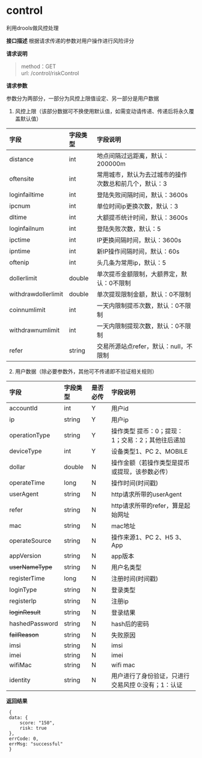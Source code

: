 # control
 利用drools做风控处理
 
 **接口描述**
     根据请求传递的参数对用户操作进行风险评分
 
 **请求说明**
 
 > method：GET    
 > url:  /control/riskControl
 
 **请求参数**
 
 参数分为两部分，一部分为风控上限值设定、另一部分是用户数据
 
  1. 风控上限（该部分数据可不换使用默认值，如需变动请传递、传递后将永久覆盖默认值）
 
 | 字段 | 字段类型 | 字段说明 |
 | :--- | :------- | :------- |
 | distance | int | 地点间隔过远距离，默认：200000m |
 | oftensite | int | 常用城市，默认为去过城市的操作次数总和前几个，默认：3 |
 | loginfailtime | int | 登陆失败间隔时间，默认：3600s |
 | ipcnum | int | 单位时间ip更换次数，默认：3 |
 | dltime | int | 大额提币统计时间，默认：3600s |
 | loginfailnum | int | 登陆失败次数，默认：5 |
 | ipctime | int | IP更换间隔时间，默认：3600s |
 | ipntime | int | 新IP操作间隔时间，默认：60s |
 | oftenip | int | 头几条为常用ip，默认：5 |
 | dollerlimit | double | 单次提币金额限制，大额界定，默认：0不限制 |
 | withdrawdollerlimit | double | 单次提现限制金额，默认：0不限制 |
 | coinnumlimit | int | 一天内限制提币次数，默认：0不限制 |
 | withdrawnumlimit | int | 一天内限制提现次数，默认：0不限制 |
 | refer | string | 交易所源站点refer，默认：null，不限制 |
 
 2. 用户数据（除必要参数外，其他可不传递即不验证相关规则）
 
 | 字段 | 字段类型 | 是否必传 | 字段说明 |
 | :--- | :------- | :------- | :------- |
 | accountId | int | Y | 用户id |
 | ip | string | Y | 用户ip |
 | operationType | string | Y | 操作类型 提币：0；提现：1；交易：2；其他往后递加|
 | deviceType | int | Y | 设备类型1、PC 2、MOBILE |
 | dollar | double | N | 操作金额（若操作类型是提币或提现，该参数必传） |
 | operateTime | long | N | 操作时间(时间戳) |
 | userAgent | string | N | http请求所带的userAgent |
 | refer | string | N | http请求所带的refer，算是起始网址 |
 | mac | string | N | mac地址 |
 | operateSource | string | N | 操作来源1、PC 2、H5 3、App |
 | appVersion | string | N | app版本 |
 | ~~userNameType~~ | string | N | 用户名类型 |
 | registerTime | long | N | 注册时间(时间戳) |
 | loginType | string | N | 登录类型 |
 | registerIp | string | N | 注册ip |
 | ~~loginResult~~ | string | N | 登录结果 |
 | hashedPassword | string | N | hash后的密码 |
 | ~~failReason~~ | string | N | 失败原因 |
 | imsi | string | N | imsi |
 | imei | string | N | imei |
 | wifiMac | string | N | wifi mac |
 | identity | string | N | 用户进行了身份验证，只进行交易风控 0:没有；1：认证 |
 
 **返回结果**
 
     {
     data: {
         score: "150",
         risk: true
     },
     errCode: 0,
     errMsg: "successful"
     }
